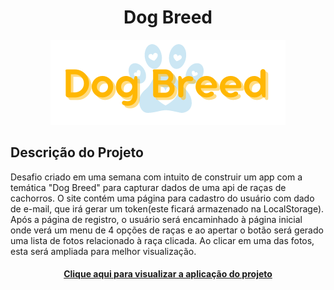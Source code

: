 <h1 align="center">Dog Breed</h1>
<p align="center">
  <img src="https://github.com/Luanacs/dog-breed/blob/master/src/assets/logoDogBreed.png" />
</p>

## Descrição do Projeto
Desafio criado em uma semana com intuito de construir um app com a temática "Dog Breed" para capturar dados de uma api de raças de cachorros. O site contém uma página para cadastro do usuário com dado de e-mail, que irá gerar um token(este ficará armazenado na LocalStorage). Após a página de registro, o usuário será encaminhado à página inicial onde verá um menu de 4 opções de raças e ao apertar o botão será gerado uma lista de fotos relacionado à raça clicada. Ao clicar em uma das fotos, esta será ampliada para melhor visualização.

<h4 align="center">
    <a href="https://csdog-breed.netlify.app/list">Clique aqui para visualizar a aplicação do projeto</a>
</h4>
